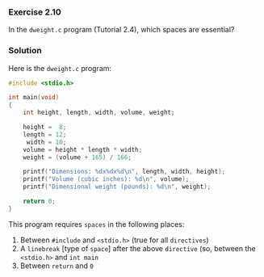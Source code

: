 ### Exercise 2.10
In the `dweight.c` program (Tutorial 2.4), which spaces are essential?

### Solution
Here is the `dweight.c` program:

```c
#include <stdio.h>

int main(void)
{
	int height, length, width, volume, weight;

	height =  8;
	length = 12;
	 width = 10;
	volume = height * length * width;
	weight = (volume + 165) / 166;

	printf("Dimensions: %dx%dx%d\n", length, width, height);
	printf("Volume (cubic inches): %d\n", volume);
	printf("Dimensional weight (pounds): %d\n", weight);

	return 0;
}
```
This program requires `spaces` in the following places:

1) Between `#include` and `<stdio.h>` (true for all `directives`)  
2) A `linebreak` [type of `space`] after the above `directive` (so, between the `<stdio.h>` and `int main`  
3) Between `return` and `0`  
